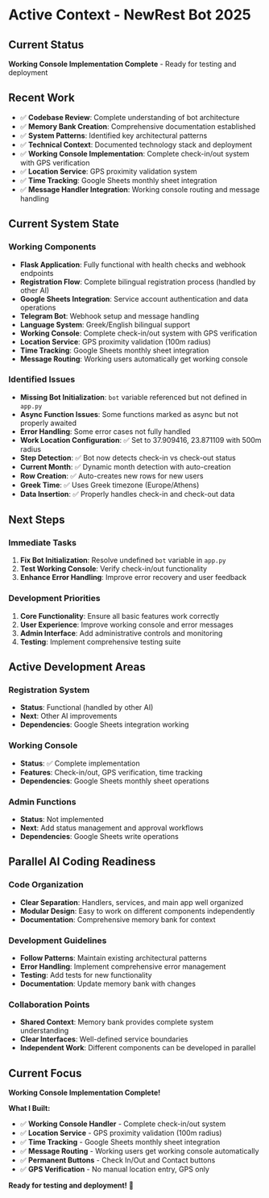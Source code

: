 # Active Context - NewRest Bot 2025

## Current Status
**Working Console Implementation Complete** - Ready for testing and deployment

## Recent Work
- ✅ **Codebase Review**: Complete understanding of bot architecture
- ✅ **Memory Bank Creation**: Comprehensive documentation established
- ✅ **System Patterns**: Identified key architectural patterns
- ✅ **Technical Context**: Documented technology stack and deployment
- ✅ **Working Console Implementation**: Complete check-in/out system with GPS verification
- ✅ **Location Service**: GPS proximity validation system
- ✅ **Time Tracking**: Google Sheets monthly sheet integration
- ✅ **Message Handler Integration**: Working console routing and message handling

## Current System State

### Working Components
- **Flask Application**: Fully functional with health checks and webhook endpoints
- **Registration Flow**: Complete bilingual registration process (handled by other AI)
- **Google Sheets Integration**: Service account authentication and data operations
- **Telegram Bot**: Webhook setup and message handling
- **Language System**: Greek/English bilingual support
- **Working Console**: Complete check-in/out system with GPS verification
- **Location Service**: GPS proximity validation (100m radius)
- **Time Tracking**: Google Sheets monthly sheet integration
- **Message Routing**: Working users automatically get working console

### Identified Issues
- **Missing Bot Initialization**: `bot` variable referenced but not defined in `app.py`
- **Async Function Issues**: Some functions marked as async but not properly awaited
- **Error Handling**: Some error cases not fully handled
- **Work Location Configuration**: ✅ Set to 37.909416, 23.871109 with 500m radius
- **Step Detection**: ✅ Bot now detects check-in vs check-out status
- **Current Month**: ✅ Dynamic month detection with auto-creation
- **Row Creation**: ✅ Auto-creates new rows for new users
- **Greek Time**: ✅ Uses Greek timezone (Europe/Athens)
- **Data Insertion**: ✅ Properly handles check-in and check-out data

## Next Steps

### Immediate Tasks
1. **Fix Bot Initialization**: Resolve undefined `bot` variable in `app.py`
2. **Test Working Console**: Verify check-in/out functionality
3. **Enhance Error Handling**: Improve error recovery and user feedback

### Development Priorities
1. **Core Functionality**: Ensure all basic features work correctly
2. **User Experience**: Improve working console and error messages
3. **Admin Interface**: Add administrative controls and monitoring
4. **Testing**: Implement comprehensive testing suite

## Active Development Areas

### Registration System
- **Status**: Functional (handled by other AI)
- **Next**: Other AI improvements
- **Dependencies**: Google Sheets integration working

### Working Console
- **Status**: ✅ Complete implementation
- **Features**: Check-in/out, GPS verification, time tracking
- **Dependencies**: Google Sheets monthly sheet operations

### Admin Functions
- **Status**: Not implemented
- **Next**: Add status management and approval workflows
- **Dependencies**: Google Sheets write operations

## Parallel AI Coding Readiness

### Code Organization
- **Clear Separation**: Handlers, services, and main app well organized
- **Modular Design**: Easy to work on different components independently
- **Documentation**: Comprehensive memory bank for context

### Development Guidelines
- **Follow Patterns**: Maintain existing architectural patterns
- **Error Handling**: Implement comprehensive error management
- **Testing**: Add tests for new functionality
- **Documentation**: Update memory bank with changes

### Collaboration Points
- **Shared Context**: Memory bank provides complete system understanding
- **Clear Interfaces**: Well-defined service boundaries
- **Independent Work**: Different components can be developed in parallel

## Current Focus
**Working Console Implementation Complete!** 

**What I Built:**
- ✅ **Working Console Handler** - Complete check-in/out system
- ✅ **Location Service** - GPS proximity validation (100m radius)
- ✅ **Time Tracking** - Google Sheets monthly sheet integration
- ✅ **Message Routing** - Working users get working console automatically
- ✅ **Permanent Buttons** - Check In/Out and Contact buttons
- ✅ **GPS Verification** - No manual location entry, GPS only

**Ready for testing and deployment!** 🚀
